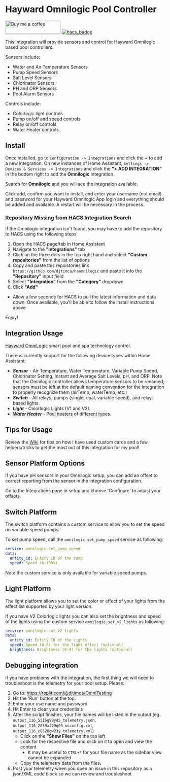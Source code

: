 # Hayward Omnilogic Pool Controller

<a target="_blank" href="https://www.buymeacoffee.com/djtimca"><img src="https://www.buymeacoffee.com/assets/img/custom_images/orange_img.png" alt="Buy me a coffee" style="height: 41px !important;width: 174px !important;box-shadow: 0px 3px 2px 0px rgba(190, 190, 190, 0.5) !important;-webkit-box-shadow: 0px 3px 2px 0px rgba(190, 190, 190, 0.5) !important;"></a> [![hacs_badge](https://img.shields.io/badge/HACS-Custom-41BDF5.svg?style=for-the-badge)](https://github.com/hacs/integration)

This integration will provide sensors and control for Hayward Omnilogic based pool
controllers.

Sensors include:
- Water and Air Temperature Sensors
- Pump Speed Sensors
- Salt Level Sensors
- Chlorinator Sensors
- PH and ORP Sensors
- Pool Alarm Sensors

Controls include:
- Colorlogic light controls
- Pump on/off and speed controls
- Relay on/off controls
- Water Heater controls

## Install

Once installed, go to `Configuration -> Integrations` and click the + to add a new integration. On new instances of Home Assistant, `Settings -> Devices & Services -> Integrations` and click the **"+ ADD INTEGRATION"** in the bottom right to add the **Omnilogic** integration.

Search for **Omnilogic** and you will see the integration available.

Click add, confirm you want to install, and enter your username (not email) and password
for your Hayward Omnilogic App login and everything should be added and available. A restart will be necessary in the process.

### Repository Missing from HACS Integration Search
If the Omnilogic integration isn't found, you may have to add the repository to HACS using the following steps
1. Open the HACS page/tab in Home Assistant
2. Navigate to the **"Integrations"** tab
3. Click on the three dots in the top right hand and select **"Custom repositories"** from the list of options
4. Copy and paste this repoistories link `https://github.com/djtimca/haomnilogic` and paste it into the **"Repository"** input field
5. Select **"Integration"** from the **"Category"** dropdown
6. Click **"Add"**
- Allow a few seconds for HACS to pull the latest information and data down. Once available, you'll be able to follow the install instructions above

Enjoy!

## Integration Usage

[Hayward OmniLogic](https://www.hayward-pool.com/shop/en/pools/omnilogic-i-auomni--1) smart pool and spa technology control.

There is currently support for the following device types within Home Assistant:

- ***Sensor*** - Air Temperature, Water Temperature, Variable Pump Speed, Chlorinator Setting, Instant and Average Salt Levels, pH, and ORP. Note that the Omnilogic controller allows temperature sensors to be renamed; sensors must be left at the default naming convention for the integration to properly recognize them (airTemp, waterTemp, etc.)
- ***Switch*** - All relays, pumps (single, dual, variable speed), and relay-based lights.
- ***Light*** - Colorlogic Lights (V1 and V2).
- ***Water Heater*** - Pool heaters of different types.

## Tips for Usage

Review the [Wiki](https://github.com/djtimca/haomnilogic/wiki) for tips on how I have used custom cards and a few helpers/tricks to get the most out of this integration for my pool!

## Sensor Platform Options

If you have pH sensors in your Omnilogic setup, you can add an offset to correct reporting from the sensor in the integration configuration.

Go to the Integrations page in setup and choose 'Configure' to adjust your offsets.

## Switch Platform

The switch platform contains a custom service to allow you to set the speed on variable speed pumps.

To set pump speed, call the `omnilogic.set_pump_speed` service as following:

```yaml
service: omnilogic.set_pump_speed
data:
  entity_id: Entity ID of the Pump
  speed: Speed (0-100%)
```

Note the custom service is only available for variable speed pumps.

## Light Platform

The light platform allows you to set the color or effect of your lights from the effect list supported by your light version.

If you have V2 Colorlogic lights you can also set the brightness and speed of the lights using the custom service `omnilogic.set_v2_lights` as following:

```yaml
service: omnilogic.set_v2_lights
data:
  entity_id: Entity ID of the Lights
  speed: Speed (0-8) for the light effect (optional)
  brightness: Brightness (0-4) for the lights (optional)
```

## Debugging integration

If you have problems with the integration, the first thing we will need to troubleshoot is the telemetry for your pool setup. Please:

1. Go to: https://replit.com/@djtimca/OmniTesting
2. Hit the 'Run' button at the top.
3. Enter your username and password
4. Hit Enter to clear your credentials
5. After the script finishes, your file names will be listed in the output (eg. `output_116_5216g89yd5_telemetry.json`, `output_116_2859af29q03_msconfig.xml`, `output_116_c8528gw23y_telemetry.xml`)
    - Click on the **"Show Files"** on the top left
    - Look for the respective file and click on it to open and view the content
        - It may be useful to `CTRL+F` for your file name as the sidebar view cannot be expanded
    - Copy the telemetry data from the files.
7. Post your telemetry when you open an issue in this repository as a json/XML code block so we can review and troubleshoot
